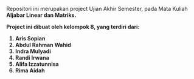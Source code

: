 Repositori ini merupakan project Ujian Akhir Semester, pada Mata Kuliah <b>Aljabar Linear dan Matriks<b>.

Project ini dibuat oleh kelompok 8, yang terdiri dari:
1. Aris Sopian
2. Abdul Rahman Wahid
3. Indra Mulyadi
4. Randi Irwana
5. Alifa Izzatunnisa
6. Rima Aidah